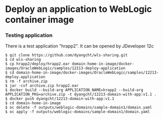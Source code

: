 # Deploy an application to WebLogic container image

### Testing application
There is a test application "hrapp2". It can be opened by JDeveloper 12c

```
$ git clone https://github.com/dyangcht/wls-sharing.git
$ cd wls-sharing
$ cp hrapp2/deploy/hrapp2.ear domain-home-in-image/docker-images/OracleWebLogic/samples/12213-deploy-application
$ cd domain-home-in-image/docker-images/OracleWebLogic/samples/12213-deploy-application
$ rm -f archive.zip
$ jar -cvf archive.zip hrapp2.ear
$ docker build --build-arg APPLICATION_NAME=hrapp2 --build-arg APPLICATION_PKG=archive.zip -t dyangcht/12213-domain-with-app:v1.1 .
$ docker push dyangcht/12213-domain-with-app:v1.1
$ cd domain-home-in-image
$ oc delete -f outputs/weblogic-domains/sample-domain1/domain.yaml
$ oc apply -f outputs/weblogic-domains/sample-domain1/domain.yaml
```
